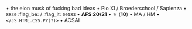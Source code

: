 • the elon musk of fucking bad ideas
• Pio XI / Broederschool / Sapienza
• `8830` :flag_be:﻿ / :flag_it:﻿ `00183` • **AFS 20/21**
• :fleur_de_lis:﻿ (**10**) • MA / HM
• `</JS.HTML.CSS.PY(?)>` • ACSAI
